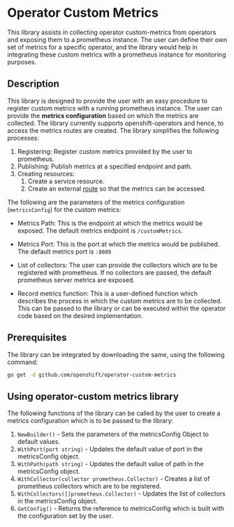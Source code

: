 # Operator Custom Metrics
This library assists in collecting operator custom-metrics from operators and exposing them to a prometheus instance. The user can define their own set of metrics for a specific operator, and the library would help in integrating these custom metrics with a prometheus instance for monitoring purposes.

## Description
This library is designed to provide the user with an easy procedure to register custom metrics with a running prometheus instance. The user can provide the **metrics configuration** based on which the metrics are collected. The library currently supports openshift-operators and hence, to access the metrics routes are created. 
The library simplifies the following processes:
1. Registering: Register custom metrics provided by the user to prometheus.
2. Publishing: Publish metrics at a specified endpoint and path.
3. Creating resources:
    1. Create a service resource. 
    2. Create an external [route](https://docs.openshift.com/container-platform/3.9/architecture/networking/routes.html) so that the metrics can be accessed. 

The following are the parameters of the metrics configuration (`metricsConfig`) for the custom metrics:

- Metrics Path:
This is the endpoint at which the metrics would be exposed. The default metrics endpoint is `/customMetrics`.

- Metrics Port:
This is the port at which the metrics would be published. The default metrics port is `:8089`

- List of collectors:
The user can provide the collectors which are to be registered with prometheus. If no collectors are passed, the default prometheus server metrics are exposed.

- Record metrics function:
This is a user-defined function which describes the process in which the custom metrics are to be collected. This can be passed to the library or can be executed within the operator code based on the desired implementation.

## Prerequisites
The library can be integrated by downloading the same, using the following command:

```bash
go get -d github.com/openshift/operator-custom-metrics
```

## Using operator-custom metrics library

The following functions of the library can be called by the user to create a metrics configuration which is to be passed to the library:
1. `NewBuilder()` - Sets the parameters of the metricsConfig Object to default values.
2. `WithPort(port string)` - Updates the default value of port in the metricsConfig object.
3. `WithPath(path string)` - Updates the default value of path in the metricsConfig object.
4. `WithCollector(collector prometheus.Collector)` - Creates a list of prometheus collectors which are to be registered.
5. `WithCollectors([]prometheus.Collector)` - Updates the list of collectors in the metricsConfig object.
6. `GetConfig()` - Returns the reference to metricsConfig which is built with the configuration set by the user.
